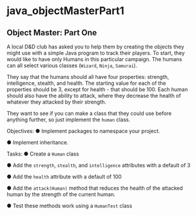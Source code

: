 # java_objectMasterPart1

## Object Master: Part One
A local D&D club has asked you to help them by creating the objects they might use with a simple Java program to track their players. To start, they would like to have only Humans in this particular campaign. The humans can all select various classes (```Wizard```, ```Ninja```, ```Samurai```).

They say that the humans should all have four properties: strength, intelligence, stealth, and health. The starting value for each of the properties should be 3, except for health - that should be 100. Each human should also have the ability to attack, where they decrease the health of whatever they attacked by their strength.

They want to see if you can make a class that they could use before anything further, so just implement the ```human``` class.

Objectives:
● Implement packages to namespace your project.

● Implement inheritance.

Tasks:
● Create a ```Human``` class

● Add the ```strength```, ```stealth```, and ```intelligence``` attributes with a default of 3

● Add the ```health``` attribute with a default of 100

● Add the ```attack(Human)``` method that reduces the health of the attacked human by the strength of the current human.

● Test these methods work using a ```HumanTest``` class
